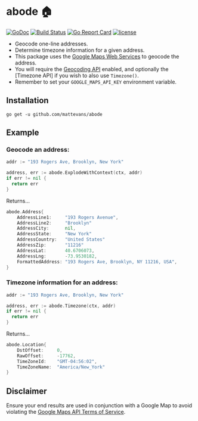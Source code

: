 # abode 🏠 

[![GoDoc](https://godoc.org/github.com/mattevans/abode?status.svg)](https://godoc.org/github.com/mattevans/abode)
[![Build Status](https://travis-ci.org/mattevans/abode.svg?branch=master)](https://travis-ci.org/mattevans/abode)
[![Go Report Card](https://goreportcard.com/badge/github.com/mattevans/abode)](https://goreportcard.com/report/github.com/mattevans/abode)
[![license](https://img.shields.io/github/license/mashape/apistatus.svg)](https://github.com/mattevans/abode/blob/master/LICENSE)

- Geocode one-line addresses.
- Determine timezone information for a given address.
- This package uses the [Google Maps Web Services](https://developers.google.com/maps/web-services) to geocode the address.
- You will require the [Geocoding API](https://developers.google.com/maps/documentation) enabled, and optionally the [Timezone API] if you wish to also use `Timezone()`.
- Remember to set your `GOOGLE_MAPS_API_KEY` environment variable.

Installation
-----------------

`go get -u github.com/mattevans/abode`

Example
-------------

### Geocode an address:

```go
addr := "193 Rogers Ave, Brooklyn, New York"

address, err := abode.ExplodeWithContext(ctx, addr)
if err != nil {
  return err
}
```

Returns...

```go
abode.Address{
    AddressLine1:     "193 Rogers Avenue",
    AddressLine2:     "Brooklyn"
    AddressCity:      nil,
    AddressState:     "New York"
    AddressCountry:   "United States"
    AddressZip:       "11216"
    AddressLat:       40.6706073,
    AddressLng:       -73.9530182,
    FormattedAddress: "193 Rogers Ave, Brooklyn, NY 11216, USA",
}
```

### Timezone information for an address:

```go
addr := "193 Rogers Ave, Brooklyn, New York"

address, err := abode.Timezone(ctx, addr)
if err != nil {
  return err
}
```

Returns...

```go
abode.Location{
    DstOffset:     0,
    RawOffset:     -17762,
    TimeZoneId:    "GMT-04:56:02",
    TimeZoneName:  "America/New_York"
}
```

Disclaimer
-------------

Ensure your end results are used in conjunction with a Google Map to avoid violating the [Google Maps API Terms of Service](https://developers.google.com/maps/documentation/geocoding/policies).
